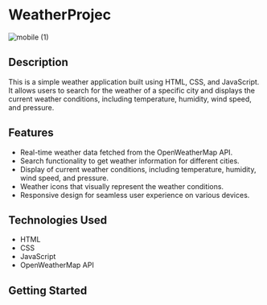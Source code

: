 # WeatherProjec

![mobile (1)](https://github.com/DarboeDev/Simple-Weather-App-with-Vanilla-JavaScript-/assets/125799918/e23f590e-c833-4cc4-8ee5-2234384f8d47)



## Description

This is a simple weather application built using HTML, CSS, and JavaScript.
It allows users to search for the weather of a specific city and displays the current weather conditions, including temperature, humidity, wind speed, and pressure.

## Features

- Real-time weather data fetched from the OpenWeatherMap API.
- Search functionality to get weather information for different cities.
- Display of current weather conditions, including temperature, humidity, wind speed, and pressure.
- Weather icons that visually represent the weather conditions.
- Responsive design for seamless user experience on various devices.

## Technologies Used

- HTML
- CSS
- JavaScript
- OpenWeatherMap API

## Getting Started
